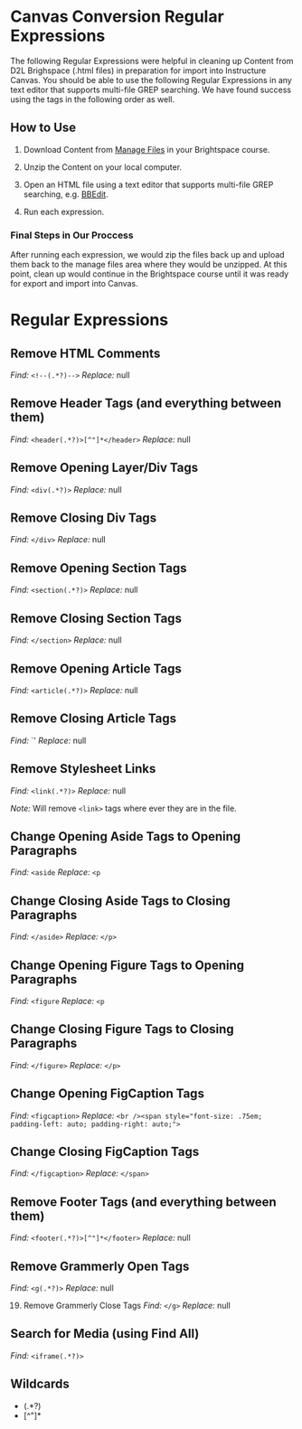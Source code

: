 # Canvas Conversion Regular Expressions

The following Regular Expressions were helpful in cleaning up Content from D2L Brighspace (.html files) in preparation for import into Instructure Canvas. You should be able to use the following Regular Expressions in any text editor that supports multi-file GREP searching. We have found success using the tags in the following order as well.

## How to Use

1. Download Content from [Manage Files](https://www.wisconsin.edu/learning-tech/resources/d2l-cleanup/how-to/download-course-files-2/) in your Brightspace course.

2. Unzip the Content on your local computer.

3. Open an HTML file using a text editor that supports multi-file GREP searching, e.g. [BBEdit](https://www.barebones.com/products/bbedit).

4. Run each expression.

### Final Steps in Our Proccess

After running each expression, we would zip the files back up and upload them back to the manage files area where they would be unzipped. At this point, clean up would continue in the Brightspace course until it was ready for export and import into Canvas.

# Regular Expressions

## Remove HTML Comments
*Find:* `<!--(.*?)-->`
*Replace:* null 

## Remove Header Tags (and everything between them)
*Find:* `<header(.*?)>[^"]*</header>`
*Replace:* null

## Remove Opening Layer/Div Tags
*Find:* `<div(.*?)>`
*Replace:* null

## Remove Closing Div Tags
*Find:* `</div>`
*Replace:* null

## Remove Opening Section Tags
*Find:* `<section(.*?)>`
*Replace:* null

## Remove Closing Section Tags
*Find:* `</section>`
*Replace:* null

## Remove Opening Article Tags
*Find:* `<article(.*?)>`
*Replace:* null

## Remove Closing Article Tags
*Find:* `</article>'
*Replace:* null

## Remove Stylesheet Links
*Find:* `<link(.*?)>`
*Replace:* null

*Note:* Will remove `<link>` tags where ever they are in the file.

## Change Opening Aside Tags to Opening Paragraphs
*Find:* `<aside`
*Replace:* `<p`

## Change Closing Aside Tags to Closing Paragraphs 
*Find:* `</aside>`
*Replace:* `</p>`

## Change Opening Figure Tags to Opening Paragraphs
*Find:* `<figure`
*Replace:* `<p`

## Change Closing Figure Tags to Closing Paragraphs 
*Find:* `</figure>`
*Replace:* `</p>`

## Change Opening FigCaption Tags
*Find:* `<figcaption>`
*Replace:* `<br /><span style="font-size: .75em; padding-left: auto; padding-right: auto;">`

## Change Closing FigCaption Tags
*Find:* `</figcaption>`
*Replace:* `</span>`

## Remove Footer Tags (and everything between them)
*Find:* `<footer(.*?)>[^"]*</footer>`
*Replace:* null

## Remove Grammerly Open Tags
*Find:* `<g(.*?)>`
*Replace:* null

19. Remove Grammerly Close Tags
*Find:* `</g>`
*Replace:* null

## Search for Media (using Find All)
*Find:* `<iframe(.*?)>`

## Wildcards
- (.*?)
- [^"]*